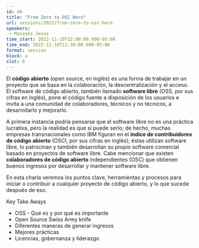 ```yaml
---
id: a6
title: "From Zero to OSC Hero"
url: sessions/2022/from-zero-to-osc-hero 
speakers:
 - Manasés Jesús
time_start: 2022-11-10T12:00:00.000-05:00
time_end: 2022-11-10T12:30:00.000-05:00
format: session
block: a
slot: 6
---
```


El **código abierto** (open source, en inglés) es una forma de trabajar en un proyecto que se basa en la colaboración, la descentralización y el acceso. El software de código abierto, también llamado **software libre** (OSS, por sus cifras en inglés), pone el código fuente a disposición de los usuarios e invita a una comunidad de colaboradores, técnicos y no técnicos, a desarrollarlo y mejorarlo.

A primera instancia podría pensarse que el software libre no es una práctica lucrativa, pero la realidad es que sí puede serlo; de hecho, muchas empresas transnacionales como IBM figuran en el **índice de contribuidores de código abierto** (OSCI, por sus cifras en inglés); éstas utilizan software libre, lo patrocinan y también desarrollan su propio software comercial basado en proyectos de software libre. Cabe mencionar que existen **colaboradores de código abierto** independientes (OSC) que obtienen buenos ingresos por desarrollar y mantener software libre.

En esta charla veremos los puntos clave, herramientas y procesos para iniciar o contribuir a cualquier proyecto de código abierto, y lo que sucede después de eso.

Key Take Aways
* OSS - Qué es y por qué es importante
* Open Source Swiss Army knife
* Diferentes maneras de generar ingresos
* Mejores prácticas
* Licencias, gobernanza y liderazgo